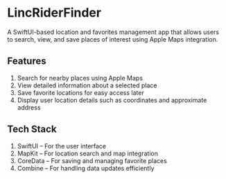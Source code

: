 # LincRiderFinder
A SwiftUI-based location and favorites management app that allows users to search, view, and save places of interest using Apple Maps integration.

## Features
1. Search for nearby places using Apple Maps
2. View detailed information about a selected place
3. Save favorite locations for easy access later
4. Display user location details such as coordinates and approximate address

## Tech Stack
1. SwiftUI – For the user interface
2. MapKit – For location search and map integration
3. CoreData – For saving and managing favorite places
4. Combine – For handling data updates efficiently
